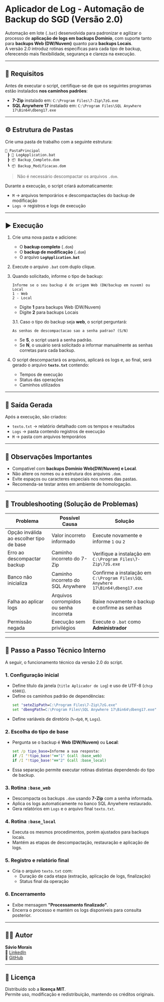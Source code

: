 # Aplicador de Log - Automação de Backup do SGD (Versão 2.0)

Automação em lote (`.bat`) desenvolvida para padronizar e agilizar o processo de **aplicação de logs em backups Domínio**, com suporte tanto para **backups Web (DW/Nuvem)** quanto para **backups Locais**.  
A versão 2.0 introduz rotinas específicas para cada tipo de backup, oferecendo mais flexibilidade, segurança e clareza na execução.

---

## 🧩 Requisitos

Antes de executar o script, certifique-se de que os seguintes programas estão instalados **nos caminhos padrões**:

- **7-Zip** instalado em: `C:\Program Files\7-Zip\7zG.exe`  
- **SQL Anywhere 17** instalado em: `C:\Program Files\SQL Anywhere 17\Bin64\dbeng17.exe`

---

## ⚙️ Estrutura de Pastas

Crie uma pasta de trabalho com a seguinte estrutura:

```
📁 PastaPrincipal
 ┣ 📄 LogApplication.bat
 ┣ 📦 Backup_Completo.dom
 ┗ 📦 Backup_Modificacao.dom
```

> Não é necessário descompactar os arquivos `.dom`.

Durante a execução, o script criará automaticamente:
- `M` → arquivos temporários e descompactações do backup de modificação  
- `Logs` → registros e logs de execução

---

## ▶️ Execução

1. Crie uma nova pasta e adicione:
   - O **backup completo** (`.dom`)
   - O **backup de modificação** (`.dom`)
   - O arquivo **`LogApplication.bat`**

2. Execute o arquivo `.bat` com duplo clique.

3. Quando solicitado, informe o tipo de backup:
   ```
   Informe se o seu backup é de origem Web (DW/backup em nuvem) ou Local
   1 - Web
   2 - Local
   ```
   - Digite **1** para backups Web (DW/Nuvem)  
   - Digite **2** para backups Locais  

   3.1. Caso o tipo do backup seja **web**, o script perguntará:
      ```
      As senhas de descompactacao sao a senha padrao? (S/N)
      ```
      - Se **S**, o script usará a senha padrão. 
      - Se **N**, o usuário será solicitado a informar manualmente as senhas corretas para cada backup.

4. O script descompactará os arquivos, aplicará os logs e, ao final, será gerado o arquivo **`texto.txt`** contendo:
   - Tempos de execução  
   - Status das operações  
   - Caminhos utilizados  

---

## 📄 Saída Gerada

Após a execução, são criados:
- `texto.txt` → relatório detalhado com os tempos e resultados  
- `Logs` → pasta contendo registros de execução  
- `M` → pasta com arquivos temporários  


---

## 📘 Observações Importantes

- Compatível com **backups Domínio Web(DW/Nuvem) e Local**.  
- Não altere os nomes ou a estrutura dos arquivos `.dom`.  
- Evite espaços ou caracteres especiais nos nomes das pastas.  
- Recomenda-se testar antes em ambiente de homologação.

---

## 🧰 Troubleshooting (Solução de Problemas)

| Problema | Possível Causa | Solução |
|-----------|----------------|----------|
| Opção inválida ao escolher tipo de base | Valor incorreto informado | Execute novamente e informe `1` ou `2` |
| Erro ao descompactar backup | Caminho incorreto do 7-Zip | Verifique a instalação em `C:\Program Files\7-Zip\7zG.exe` |
| Banco não inicializa | Caminho incorreto do SQL Anywhere | Confirme a instalação em `C:\Program Files\SQL Anywhere 17\Bin64\dbeng17.exe` |
| Falha ao aplicar logs | Arquivos corrompidos ou senha incorreta | Baixe novamente o backup e confirme as senhas |
| Permissão negada | Execução sem privilégios | Execute o `.bat` como **Administrador** |

---

## 🧠 Passo a Passo Técnico Interno

A seguir, o funcionamento técnico da versão 2.0 do script.

### 1. Configuração inicial
- Define título da janela (`title Aplicador de Log`) e uso de UTF-8 (`chcp 65001`).
- Define os caminhos padrão de dependências:
  ```bat
  set "seteZipPath=C:\Program Files\7-Zip\7zG.exe"
  set "dbengPath=C:\Program Files\SQL Anywhere 17\Bin64\dbeng17.exe"
  ```
- Define variáveis de diretório (`%~dp0`, `M`, `Logs`).

### 2. Escolha do tipo de base
- Pergunta se o backup é **Web (DW/Nuvem)** ou **Local**:
  ```bat
  set /p tipo_base=Informe a sua resposta:
  if /I "!tipo_base!"=="1" (call :base_web)
  if /I "!tipo_base!"=="2" (call :base_local)
  ```
- Essa separação permite executar rotinas distintas dependendo do tipo de backup.

### 3. Rotina `:base_web`
- Descompacta os backups `.dom` usando **7-Zip** com a senha informada.  
- Aplica os logs automaticamente no banco SQL Anywhere restaurado.  
- Gera relatórios em `Logs` e o arquivo final `texto.txt`.

### 4. Rotina `:base_local`
- Executa os mesmos procedimentos, porém ajustados para backups locais.  
- Mantém as etapas de descompactação, restauração e aplicação de logs.

### 5. Registro e relatório final
- Cria o arquivo `texto.txt` com:
  - Duração de cada etapa (extração, aplicação de logs, finalização)
  - Status final da operação

### 6. Encerramento
- Exibe mensagem **"Processamento finalizado"**.
- Encerra o processo e mantém os logs disponíveis para consulta posterior.  

---

## 👨‍💻 Autor

**Sávio Morais**  
🔗 [LinkedIn](https://www.linkedin.com/in/savio-santana-de-morais/)   
🔗 [GitHub](https://github.com/Savio-S-Morais)

---

## 🪪 Licença

Distribuído sob a **licença MIT**.  
Permite uso, modificação e redistribuição, mantendo os créditos originais.
